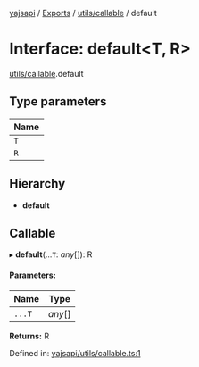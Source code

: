 [yajsapi](../README.md) / [Exports](../modules.md) / [utils/callable](../modules/utils_callable.md) / default

# Interface: default<T, R\>

[utils/callable](../modules/utils_callable.md).default

## Type parameters

Name |
------ |
`T` |
`R` |

## Hierarchy

* **default**

## Callable

▸ **default**(...`T`: *any*[]): R

#### Parameters:

Name | Type |
------ | ------ |
`...T` | *any*[] |

**Returns:** R

Defined in: [yajsapi/utils/callable.ts:1](https://github.com/golemfactory/yajsapi/blob/289a25a/yajsapi/utils/callable.ts#L1)
